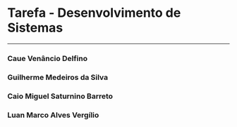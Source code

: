 # Tarefa - Desenvolvimento de Sistemas
---

### Caue Venâncio Delfino

### Guilherme Medeiros da Silva

### Caio Miguel Saturnino Barreto

### Luan Marco Alves Vergílio

###

###
